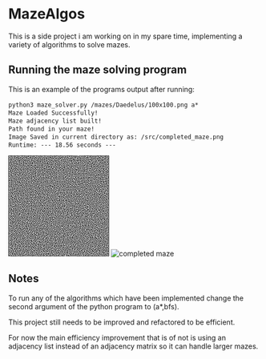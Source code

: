 # MazeAlgos
This is a side project i am working on in my spare time, implementing a variety of algorithms to solve mazes. 


## Running the maze solving program
This is an example of the programs output after running:
```
python3 maze_solver.py /mazes/Daedelus/100x100.png a*
Maze Loaded Successfully!
Maze adjacency list built!
Path found in your maze! 
Image Saved in current directory as: /src/completed_maze.png
Runtime: --- 18.56 seconds ---
```

![incompleted maze](mazes/Daedelus/100x100.png)
![completed maze](https://i.imgur.com/UCUvncg.png)


## Notes
To run any of the algorithms which have been implemented change the second argument of the python program to (a*,bfs).

This project still needs to be improved and refactored to be efficient. 

For now the main efficiency improvement that is of not is using an adjacency list instead of an adjacency matrix so it can handle larger mazes. 

